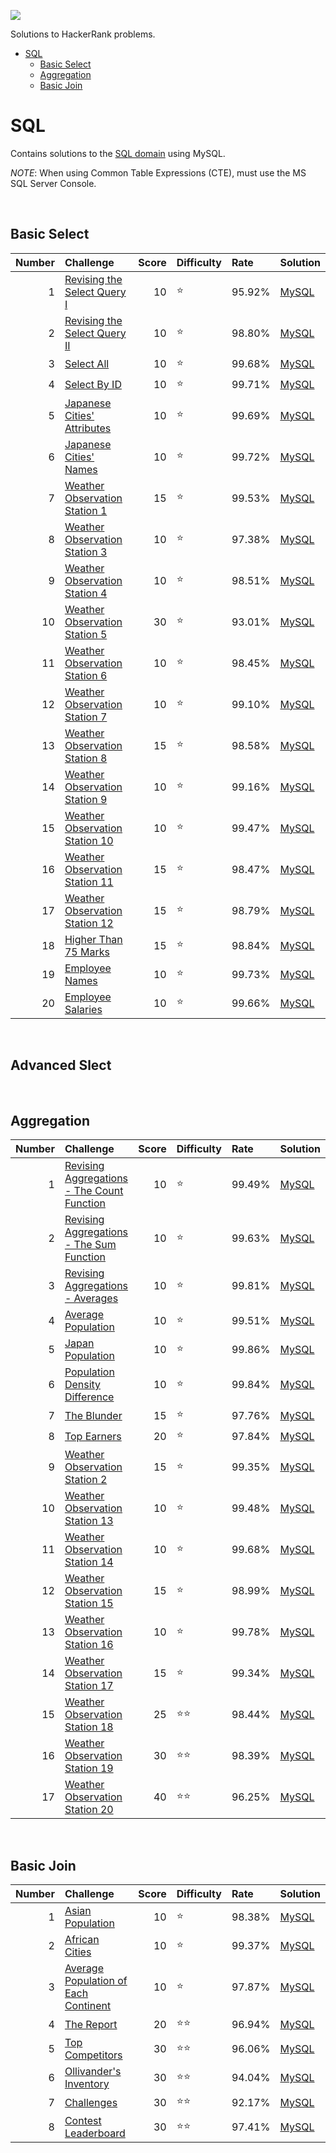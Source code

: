 ![](https://encrypted-tbn0.gstatic.com/images?q=tbn%3AANd9GcT6OxRFdDwjpPp8M88E5qbu5Bt7iP9ZVmCCpQ&usqp=CAU)

Solutions to HackerRank problems.

- [SQL](#sql)
  - [Basic Select](#basic-select)
  - [Aggregation](#aggregation)
  - [Basic Join](#basic-join)


# SQL
Contains solutions to the [SQL domain](https://www.hackerrank.com/domains/sql) using MySQL.

*NOTE*: When using Common Table Expressions (CTE), must use the MS SQL Server Console.

<br/>

## Basic Select

Number | Challenge | Score | Difficulty | Rate | Solution
--: | :-- | --: | :-- | :-- | :--
1 | [Revising the Select Query I](https://www.hackerrank.com/challenges/revising-the-select-query) | 10 | :star: | 95.92% | [MySQL](https://github.com/jaimiles23/hacker_rank/blob/master/sql/01_basic_select/01_revising_the_select_query_i.sql)
2 | [Revising the Select Query II](https://www.hackerrank.com/challenges/revising-the-select-query-2) | 10 | :star: | 98.80% | [MySQL](https://github.com/jaimiles23/hacker_rank/blob/master/sql/01_basic_select/02_revising_the_select_query_ii.sql)
3 | [Select All](https://www.hackerrank.com/challenges/select-all-sql) | 10 | :star: | 99.68% | [MySQL](https://github.com/jaimiles23/hacker_rank/blob/master/sql/01_basic_select/03_select_all.sql)     
4 | [Select By ID](https://www.hackerrank.com/challenges/select-by-id) | 10 | :star: | 99.71% | [MySQL](https://github.com/jaimiles23/hacker_rank/blob/master/sql/01_basic_select/04_select_by_id.sql)   
5 | [Japanese Cities' Attributes](https://www.hackerrank.com/challenges/japanese-cities-attributes) | 10 | :star: | 99.69% | [MySQL](https://github.com/jaimiles23/hacker_rank/blob/master/sql/01_basic_select/05_japanese_cities'_attributes.sql)
6 | [Japanese Cities' Names](https://www.hackerrank.com/challenges/japanese-cities-name) | 10 | :star: | 99.72% | [MySQL](https://github.com/jaimiles23/hacker_rank/blob/master/sql/01_basic_select/06_japanese_cities'_names.sql)
7 | [Weather Observation Station 1](https://www.hackerrank.com/challenges/weather-observation-station-1) | 15 | :star: | 99.53% | [MySQL](https://github.com/jaimiles23/hacker_rank/blob/master/sql/01_basic_select/07_weather_observation_station_1.sql)
8 | [Weather Observation Station 3](https://www.hackerrank.com/challenges/weather-observation-station-3) | 10 | :star: | 97.38% | [MySQL](https://github.com/jaimiles23/hacker_rank/blob/master/sql/01_basic_select/08_weather_observation_station_3.sql)
9 | [Weather Observation Station 4](https://www.hackerrank.com/challenges/weather-observation-station-4) | 10 | :star: | 98.51% | [MySQL](https://github.com/jaimiles23/hacker_rank/blob/master/sql/01_basic_select/09_weather_observation_station_4.sql)
10 | [Weather Observation Station 5](https://www.hackerrank.com/challenges/weather-observation-station-5) | 30 | :star: | 93.01% | [MySQL](https://github.com/jaimiles23/hacker_rank/blob/master/sql/01_basic_select/10_weather_observation_station_5.sql)
11 | [Weather Observation Station 6](https://www.hackerrank.com/challenges/weather-observation-station-6) | 10 | :star: | 98.45% | [MySQL](https://github.com/jaimiles23/hacker_rank/blob/master/sql/01_basic_select/11_weather_observation_station_6.sql)
12 | [Weather Observation Station 7](https://www.hackerrank.com/challenges/weather-observation-station-7) | 10 | :star: | 99.10% | [MySQL](https://github.com/jaimiles23/hacker_rank/blob/master/sql/01_basic_select/12_weather_observation_station_7.sql)
13 | [Weather Observation Station 8](https://www.hackerrank.com/challenges/weather-observation-station-8) | 15 | :star: | 98.58% | [MySQL](https://github.com/jaimiles23/hacker_rank/blob/master/sql/01_basic_select/13_weather_observation_station_8.sql)
14 | [Weather Observation Station 9](https://www.hackerrank.com/challenges/weather-observation-station-9) | 10 | :star: | 99.16% | [MySQL](https://github.com/jaimiles23/hacker_rank/blob/master/sql/01_basic_select/14_weather_observation_station_9.sql)
15 | [Weather Observation Station 10](https://www.hackerrank.com/challenges/weather-observation-station-10) | 10 | :star: | 99.47% | [MySQL](https://github.com/jaimiles23/hacker_rank/blob/master/sql/01_basic_select/15_weather_observation_station_10.sql)
16 | [Weather Observation Station 11](https://www.hackerrank.com/challenges/weather-observation-station-11) | 15 | :star: | 98.47% | [MySQL](https://github.com/jaimiles23/hacker_rank/blob/master/sql/01_basic_select/16_weather_observation_station_11.sql)
17 | [Weather Observation Station 12](https://www.hackerrank.com/challenges/weather-observation-station-12) | 15 | :star: | 98.79% | [MySQL](https://github.com/jaimiles23/hacker_rank/blob/master/sql/01_basic_select/17_weather_observation_station_12.sql)
18 | [Higher Than 75 Marks](https://www.hackerrank.com/challenges/more-than-75-marks/problem) | 15 | :star: | 98.84% | [MySQL](https://github.com/jaimiles23/hacker_rank/blob/master/sql/01_basic_select/18_higher_than_75_marks.sql)
19 | [Employee Names](https://www.hackerrank.com/challenges/name-of-employees) | 10 | :star: | 99.73% | [MySQL](https://github.com/jaimiles23/hacker_rank/blob/master/sql/01_basic_select/19_employee_names.sql)
20 | [Employee Salaries](https://www.hackerrank.com/challenges/salary-of-employees) | 10 | :star: | 99.66% | [MySQL](https://github.com/jaimiles23/hacker_rank/blob/master/sql/01_basic_select/20_employee_salaries.sql)


<br/>

## Advanced Slect

<br/> 

## Aggregation
Number | Challenge | Score | Difficulty | Rate | Solution
--: | :-- | --: | :-- | :-- | :--
1 | [Revising Aggregations - The Count Function](https://www.hackerrank.com/challenges/revising-aggregations-the-count-function) | 10 | :star: | 99.49% | [MySQL](https://github.com/jaimiles23/hacker_rank/blob/master/sql/03_aggregation/01_revising_aggregations_-_the_count_function.sql)
2 | [Revising Aggregations - The Sum Function](https://www.hackerrank.com/challenges/revising-aggregations-sum/problem) | 10 | :star: | 99.63% | [MySQL](https://github.com/jaimiles23/hacker_rank/blob/master/sql/03_aggregation/02_revising_aggregations_-_the_sum_function.sql)
3 | [Revising Aggregations - Averages](https://www.hackerrank.com/challenges/revising-aggregations-the-average-function) | 10 | :star: | 99.81% | [MySQL](https://github.com/jaimiles23/hacker_rank/blob/master/sql/03_aggregation/03_revising_aggregations_-_averages.sql)
4 | [Average Population](https://www.hackerrank.com/challenges/average-population/problem) | 10 | :star: | 99.51% | [MySQL](https://github.com/jaimiles23/hacker_rank/blob/master/sql/03_aggregation/04_average_population.sql)
5 | [Japan Population](https://www.hackerrank.com/challenges/japan-population) | 10 | :star: | 99.86% | [MySQL](https://github.com/jaimiles23/hacker_rank/blob/master/sql/03_aggregation/05_japan_population.sql)
6 | [Population Density Difference](https://www.hackerrank.com/challenges/population-density-difference) | 10 | :star: | 99.84% | [MySQL](https://github.com/jaimiles23/hacker_rank/blob/master/sql/03_aggregation/06_population_density_difference.sql)
7 | [The Blunder](https://www.hackerrank.com/challenges/the-blunder/problem) | 15 | :star: | 97.76% | [MySQL](https://github.com/jaimiles23/hacker_rank/blob/master/sql/03_aggregation/07_the_blunder.sql)
8 | [Top Earners](https://www.hackerrank.com/challenges/earnings-of-employees/problem) | 20 | :star: | 97.84% | [MySQL](https://github.com/jaimiles23/hacker_rank/blob/master/sql/03_aggregation/08_top_earners.sql)
9 | [Weather Observation Station 2](https://www.hackerrank.com/challenges/weather-observation-station-2) | 15 | :star: | 99.35% | [MySQL](https://github.com/jaimiles23/hacker_rank/blob/master/sql/03_aggregation/09_weather_observation_station_2.sql)
10 | [Weather Observation Station 13](https://www.hackerrank.com/challenges/weather-observation-station-13/problem) | 10 | :star: | 99.48% | [MySQL](https://github.com/jaimiles23/hacker_rank/blob/master/sql/03_aggregation/10_weather_observation_station_13.sql)
11 | [Weather Observation Station 14](https://www.hackerrank.com/challenges/weather-observation-station-14/problem) | 10 | :star: | 99.68% | [MySQL](https://github.com/jaimiles23/hacker_rank/blob/master/sql/03_aggregation/11_weather_observation_station_14.sql)
12 | [Weather Observation Station 15](https://www.hackerrank.com/challenges/weather-observation-station-15) | 15 | :star: | 98.99% | [MySQL](https://github.com/jaimiles23/hacker_rank/blob/master/sql/03_aggregation/12_weather_observation_station_15.sql)
13 | [Weather Observation Station 16](https://www.hackerrank.com/challenges/weather-observation-station-16) | 10 | :star: | 99.78% | [MySQL](https://github.com/jaimiles23/hacker_rank/blob/master/sql/03_aggregation/13_weather_observation_station_16.sql)
14 | [Weather Observation Station 17](https://www.hackerrank.com/challenges/weather-observation-station-17) | 15 | :star: | 99.34% | [MySQL](https://github.com/jaimiles23/hacker_rank/blob/master/sql/03_aggregation/14_weather_observation_station_17.sql)
15 | [Weather Observation Station 18](https://www.hackerrank.com/challenges/weather-observation-station-18/problem) | 25 | :star::star: | 98.44% | [MySQL](https://github.com/jaimiles23/hacker_rank/blob/master/sql/03_aggregation/15_weather_observation_station_18.sql)
16 | [Weather Observation Station 19](https://www.hackerrank.com/challenges/weather-observation-station-19) | 30 | :star::star: | 98.39% | [MySQL](https://github.com/jaimiles23/hacker_rank/blob/master/sql/03_aggregation/16_weather_observation_station_19.sql)
17 | [Weather Observation Station 20](https://www.hackerrank.com/challenges/weather-observation-station-20) | 40 | :star::star: | 96.25% | [MySQL](https://github.com/jaimiles23/hacker_rank/blob/master/sql/03_aggregation/17_weather_observation_station_20.sql)


<br/>

## Basic Join

Number | Challenge | Score | Difficulty | Rate | Solution
--: | :-- | --: | :-- | :-- | :--
1 | [Asian Population](https://www.hackerrank.com/challenges/asian-population) | 10 | :star: | 98.38% | [MySQL](https://github.com/jaimiles23/hacker_rank/blob/master/sql/04_basic_join/1_asian_population.sql)
2 | [African Cities](https://www.hackerrank.com/challenges/african-cities) | 10 | :star: | 99.37% | [MySQL](https://github.com/jaimiles23/hacker_rank/blob/master/sql/04_basic_join/2_african_cities.sql)
3 | [Average Population of Each Continent](https://www.hackerrank.com/challenges/average-population-of-each-continent/problem) | 10 | :star: | 97.87% | [MySQL](https://github.com/jaimiles23/hacker_rank/blob/master/sql/04_basic_join/3_average_population_of_each_continent.sql)
4 | [The Report](https://www.hackerrank.com/challenges/the-report/problem) | 20 | :star::star: | 96.94% | [MySQL](https://github.com/jaimiles23/hacker_rank/blob/master/sql/04_basic_join/4_the_report.sql)
5 | [Top Competitors](https://www.hackerrank.com/challenges/full-score/problem) | 30 | :star::star: | 96.06% | [MySQL](https://github.com/jaimiles23/hacker_rank/blob/master/sql/04_basic_join/5_top_competitors.sql)
6 | [Ollivander's Inventory](https://www.hackerrank.com/challenges/harry-potter-and-wands/problem) | 30 | :star::star: | 94.04% | [MySQL](https://github.com/jaimiles23/hacker_rank/blob/master/sql/04_basic_join/6_ollivander's_inventory.sql)
7 | [Challenges](https://www.hackerrank.com/challenges/challenges/problem) | 30 | :star::star: | 92.17% | [MySQL](https://github.com/jaimiles23/hacker_rank/blob/master/sql/04_basic_join/7_challenges.sql)
8 | [Contest Leaderboard](https://www.hackerrank.com/challenges/contest-leaderboard) | 30 | :star::star: | 97.41% | [MySQL](https://github.com/jaimiles23/hacker_rank/blob/master/sql/04_basic_join/8_contest_leaderboard.sql)
